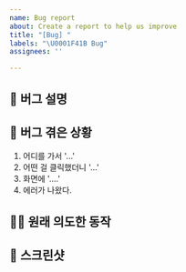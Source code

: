 ```yaml
---
name: Bug report
about: Create a report to help us improve
title: "[Bug] "
labels: "\U0001F41B Bug"
assignees: ''

---
```


## 📝 버그 설명
<!-- 어떠한 버그인지 간단하게 설명해주세요 -->

## 🐛 버그 겪은 상황 
<!-- 버그를 겪으신 상황을 알려주세요 -->
<!-- 어떤 식으로 발생했는지 순서대로 적어주세요 -->
1. 어디를 가서 '...'
2. 어떤 걸 클릭했더니 '...'
3. 화면에 '....'
4. 에러가 나왔다. 

## 💁‍♀️ 원래 의도한 동작
<!-- 원래 어떻게 동작했어야 하는지 명확하고 간결하게 알려주세요 -->

## 📸 스크린샷
<!-- 버그가 발생한 장면을 이미지로 남겨주세요. -->
